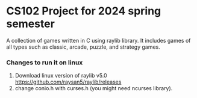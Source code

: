 
# CS102 Project for 2024 spring semester
A collection of games written in C using raylib library. It includes games of all types such as classic, arcade, puzzle, and strategy games.


### Changes to run it on linux

1. Download linux version of raylib v5.0 https://github.com/raysan5/raylib/releases
2. change conio.h with curses.h (you might need ncurses library).